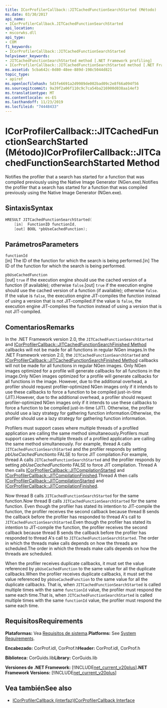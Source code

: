 ```yaml
---
title: ICorProfilerCallback::JITCachedFunctionSearchStarted (Método)
ms.date: 03/30/2017
api_name:
- ICorProfilerCallback.JITCachedFunctionSearchStarted
api_location:
- mscorwks.dll
api_type:
- COM
f1_keywords:
- ICorProfilerCallback::JITCachedFunctionSearchStarted
helpviewer_keywords:
- JITCachedFunctionSearchStarted method [.NET Framework profiling]
- ICorProfilerCallback::JITCachedFunctionSearchStarted method [.NET Framework profiling]
ms.assetid: 5cba642c-0d80-48ee-889d-198c5044d821
topic_type:
- apiref
ms.openlocfilehash: 5d3fe6691a2d9989de002bad09c2e8f66a094f56
ms.sourcegitcommit: 9a39f2a06f110c9c7ca54ba216900d038aa14ef3
ms.translationtype: MT
ms.contentlocale: es-ES
ms.lasthandoff: 11/23/2019
ms.locfileid: "74448433"
---
```

# <a name="icorprofilercallbackjitcachedfunctionsearchstarted-method"></a><span data-ttu-id="733d0-102">ICorProfilerCallback::JITCachedFunctionSearchStarted (Método)</span><span class="sxs-lookup"><span data-stu-id="733d0-102">ICorProfilerCallback::JITCachedFunctionSearchStarted Method</span></span>
<span data-ttu-id="733d0-103">Notifies the profiler that a search has started for a function that was compiled previously using the Native Image Generator (NGen.exe).</span><span class="sxs-lookup"><span data-stu-id="733d0-103">Notifies the profiler that a search has started for a function that was compiled previously using the Native Image Generator (NGen.exe).</span></span>  
  
## <a name="syntax"></a><span data-ttu-id="733d0-104">Sintaxis</span><span class="sxs-lookup"><span data-stu-id="733d0-104">Syntax</span></span>  
  
```cpp  
HRESULT JITCachedFunctionSearchStarted(  
    [in]  FunctionID functionId,  
    [out] BOOL *pbUseCachedFunction);  
```  
  
## <a name="parameters"></a><span data-ttu-id="733d0-105">Parámetros</span><span class="sxs-lookup"><span data-stu-id="733d0-105">Parameters</span></span>  
 `functionId`  
 <span data-ttu-id="733d0-106">[in] The ID of the function for which the search is being performed.</span><span class="sxs-lookup"><span data-stu-id="733d0-106">[in] The ID of the function for which the search is being performed.</span></span>  
  
 `pbUseCachedFunction`  
 <span data-ttu-id="733d0-107">[out] `true` if the execution engine should use the cached version of a function (if available); otherwise `false`.</span><span class="sxs-lookup"><span data-stu-id="733d0-107">[out] `true` if the execution engine should use the cached version of a function (if available); otherwise `false`.</span></span> <span data-ttu-id="733d0-108">If the value is `false`, the execution engine JIT-compiles the function instead of using a version that is not JIT-compiled.</span><span class="sxs-lookup"><span data-stu-id="733d0-108">If the value is `false`, the execution engine JIT-compiles the function instead of using a version that is not JIT-compiled.</span></span>  
  
## <a name="remarks"></a><span data-ttu-id="733d0-109">Comentarios</span><span class="sxs-lookup"><span data-stu-id="733d0-109">Remarks</span></span>  
 <span data-ttu-id="733d0-110">In the .NET Framework version 2.0, the `JITCachedFunctionSearchStarted` and [ICorProfilerCallback::JITCachedFunctionSearchFinished Method](../../../../docs/framework/unmanaged-api/profiling/icorprofilercallback-jitcachedfunctionsearchfinished-method.md) callbacks will not be made for all functions in regular NGen images.</span><span class="sxs-lookup"><span data-stu-id="733d0-110">In the .NET Framework version 2.0, the `JITCachedFunctionSearchStarted` and [ICorProfilerCallback::JITCachedFunctionSearchFinished Method](../../../../docs/framework/unmanaged-api/profiling/icorprofilercallback-jitcachedfunctionsearchfinished-method.md) callbacks will not be made for all functions in regular NGen images.</span></span> <span data-ttu-id="733d0-111">Only NGen images optimized for a profile will generate callbacks for all functions in the image.</span><span class="sxs-lookup"><span data-stu-id="733d0-111">Only NGen images optimized for a profile will generate callbacks for all functions in the image.</span></span> <span data-ttu-id="733d0-112">However, due to the additional overhead, a profiler should request profiler-optimized NGen images only if it intends to use these callbacks to force a function to be compiled just-in-time (JIT).</span><span class="sxs-lookup"><span data-stu-id="733d0-112">However, due to the additional overhead, a profiler should request profiler-optimized NGen images only if it intends to use these callbacks to force a function to be compiled just-in-time (JIT).</span></span> <span data-ttu-id="733d0-113">Otherwise, the profiler should use a lazy strategy for gathering function information.</span><span class="sxs-lookup"><span data-stu-id="733d0-113">Otherwise, the profiler should use a lazy strategy for gathering function information.</span></span>  
  
 <span data-ttu-id="733d0-114">Profilers must support cases where multiple threads of a profiled application are calling the same method simultaneously.</span><span class="sxs-lookup"><span data-stu-id="733d0-114">Profilers must support cases where multiple threads of a profiled application are calling the same method simultaneously.</span></span> <span data-ttu-id="733d0-115">For example, thread A calls `JITCachedFunctionSearchStarted` and the profiler responds by setting *pbUseCachedFunction*to FALSE to force JIT compilation.</span><span class="sxs-lookup"><span data-stu-id="733d0-115">For example, thread A calls `JITCachedFunctionSearchStarted` and the profiler responds by setting *pbUseCachedFunction*to FALSE to force JIT compilation.</span></span> <span data-ttu-id="733d0-116">Thread A then calls [ICorProfilerCallback::JITCompilationStarted](../../../../docs/framework/unmanaged-api/profiling/icorprofilercallback-jitcompilationstarted-method.md) and [ICorProfilerCallback::JITCompilationFinished](../../../../docs/framework/unmanaged-api/profiling/icorprofilercallback-jitcompilationfinished-method.md).</span><span class="sxs-lookup"><span data-stu-id="733d0-116">Thread A then calls [ICorProfilerCallback::JITCompilationStarted](../../../../docs/framework/unmanaged-api/profiling/icorprofilercallback-jitcompilationstarted-method.md) and [ICorProfilerCallback::JITCompilationFinished](../../../../docs/framework/unmanaged-api/profiling/icorprofilercallback-jitcompilationfinished-method.md).</span></span>  
  
 <span data-ttu-id="733d0-117">Now thread B calls `JITCachedFunctionSearchStarted` for the same function.</span><span class="sxs-lookup"><span data-stu-id="733d0-117">Now thread B calls `JITCachedFunctionSearchStarted` for the same function.</span></span> <span data-ttu-id="733d0-118">Even though the profiler has stated its intention to JIT-compile the function, the profiler receives the second callback because thread B sends the callback before the profiler has responded to thread A's call to `JITCachedFunctionSearchStarted`.</span><span class="sxs-lookup"><span data-stu-id="733d0-118">Even though the profiler has stated its intention to JIT-compile the function, the profiler receives the second callback because thread B sends the callback before the profiler has responded to thread A's call to `JITCachedFunctionSearchStarted`.</span></span> <span data-ttu-id="733d0-119">The order in which the threads make calls depends on how the threads are scheduled.</span><span class="sxs-lookup"><span data-stu-id="733d0-119">The order in which the threads make calls depends on how the threads are scheduled.</span></span>  
  
 <span data-ttu-id="733d0-120">When the profiler receives duplicate callbacks, it must set the value referenced by `pbUseCachedFunction` to the same value for all the duplicate callbacks.</span><span class="sxs-lookup"><span data-stu-id="733d0-120">When the profiler receives duplicate callbacks, it must set the value referenced by `pbUseCachedFunction` to the same value for all the duplicate callbacks.</span></span> <span data-ttu-id="733d0-121">That is, when `JITCachedFunctionSearchStarted` is called multiple times with the same `functionId` value, the profiler must respond the same each time.</span><span class="sxs-lookup"><span data-stu-id="733d0-121">That is, when `JITCachedFunctionSearchStarted` is called multiple times with the same `functionId` value, the profiler must respond the same each time.</span></span>  
  
## <a name="requirements"></a><span data-ttu-id="733d0-122">Requisitos</span><span class="sxs-lookup"><span data-stu-id="733d0-122">Requirements</span></span>  
 <span data-ttu-id="733d0-123">**Plataformas:** Vea [Requisitos de sistema](../../../../docs/framework/get-started/system-requirements.md).</span><span class="sxs-lookup"><span data-stu-id="733d0-123">**Platforms:** See [System Requirements](../../../../docs/framework/get-started/system-requirements.md).</span></span>  
  
 <span data-ttu-id="733d0-124">**Encabezado:** CorProf.idl, CorProf.h</span><span class="sxs-lookup"><span data-stu-id="733d0-124">**Header:** CorProf.idl, CorProf.h</span></span>  
  
 <span data-ttu-id="733d0-125">**Biblioteca:** CorGuids.lib</span><span class="sxs-lookup"><span data-stu-id="733d0-125">**Library:** CorGuids.lib</span></span>  
  
 <span data-ttu-id="733d0-126">**Versiones de .NET Framework:** [!INCLUDE[net_current_v20plus](../../../../includes/net-current-v20plus-md.md)]</span><span class="sxs-lookup"><span data-stu-id="733d0-126">**.NET Framework Versions:** [!INCLUDE[net_current_v20plus](../../../../includes/net-current-v20plus-md.md)]</span></span>  
  
## <a name="see-also"></a><span data-ttu-id="733d0-127">Vea también</span><span class="sxs-lookup"><span data-stu-id="733d0-127">See also</span></span>

- [<span data-ttu-id="733d0-128">ICorProfilerCallback (interfaz)</span><span class="sxs-lookup"><span data-stu-id="733d0-128">ICorProfilerCallback Interface</span></span>](../../../../docs/framework/unmanaged-api/profiling/icorprofilercallback-interface.md)
